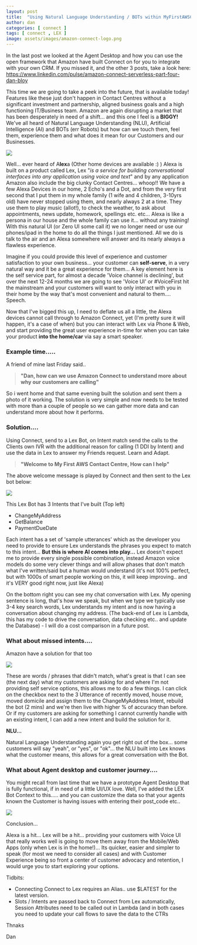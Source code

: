 ```yaml
---
layout: post
title:  "Using Natural Language Understanding / BOTs within MyFirstAWSContactCentre"
author: dan
categories: [ connect ]
tags: [ connect , LEX ]
image: assets/images/amazon-connect-logo.png
---
```


In the last post we looked at the Agent Desktop and how you can use the open framework that Amazon have built Connect on for you to integrate with your own CRM. If you missed it, and the other 3 posts, take a look here: https://www.linkedin.com/pulse/amazon-connect-serverless-part-four-dan-bloy


This time we are going to take a peek into the future, that is available today! Features like these just don't happen in Contact Centres without a significant investment and partnership, aligned business goals and a high functioning IT/Business team. Amazon are again disrupting a market that has been desperately in need of a shift... and this one I feel is a **BIGGY!** We've all heard of Natural Language Understanding (NLU), Artificial Intelligence (AI) and BOTs (err Robots) but how can we touch them, feel them, experience them and what does it mean for our Customers and our Businesses.


![](https://media.licdn.com/mpr/mpr/AAEAAQAAAAAAAAvlAAAAJDI4NDI0NWI0LThkNzAtNGUzMy1hYTFkLTM0OTNiMDgzOTgyOA.png)

Well... ever heard of A**lex**a (Other home devices are available :) ) Alexa is built on a product called Lex, Lex "_is a service for building conversational interfaces into any application using voice and text_" and by any application Amazon also include the big clunky Contact Centres... whoop!! We have a few Alexa Devices in our home, 2 Echo's and a Dot, and from the very first second that I put them in my whole family (1 wife and 4 children, 3-10yrs old) have never stopped using them, and nearly always 2 at a time. They use them to play music (allot!), to check the weather, to ask about appointments, news update, homework, spellings etc. etc... Alexa is like a persona in our house and the whole family can use it... without any training! With this natural UI (or Zero UI some call it) we no longer need or use our phones/ipad in the home to do all the things I just mentioned. All we do is talk to the air and an Alexa somewhere will answer and its nearly always a flawless experience.

Imagine if you could provide this level of experience and customer satisfaction to your own business... your customer can **self-serve**, in a very natural way and it be a great experience for them... A key element here is the self service part, for almost a decade 'Voice channel is declining', but over the next 12-24 months we are going to see 'Voice UI' or #VoiceFirst hit the mainstream and your customers will want to only interact with you in their home by the way that's most convenient and natural to them.... Speech.

Now that I've bigged this up, I need to deflate us all a little, the Alexa devices cannot call through to Amazon Connect, yet (I'm pretty sure it will happen, it's a case of when) but you can interact with Lex via Phone & Web, and start providing the great user experience in-time for when you can take your product **into the home/car** via say a smart speaker.



### Example time.....

A friend of mine last Friday said..

>**"Dan, how can we use Amazon Connect to understand more about why our customers are calling"**

So i went home and that same evening built the solution and sent them a photo of it working. The solution is very simple and now needs to be tested with more than a couple of people so we can gather more data and can understand more about how it performs.

### Solution....

Using Connect, send to a Lex Bot, on Intent match send the calls to the Clients own IVR with the additional reason for calling (1 DDI by Intent) and use the data in Lex to answer my Friends request. Learn and Adapt.

>**"Welcome to My First AWS Contact Centre, How can I help"**

The above welcome message is played by Connect and then sent to the Lex bot below:

![](https://media.licdn.com/mpr/mpr/AAEAAQAAAAAAAAnNAAAAJDZjMTkxYjkzLTQzYTgtNGE2OC04N2I3LWNjODhjNjNhMGZjZQ.png)


This Lex Bot has 3 Intents that I've built (Top left)

+ ChangeMyAddress
+ GetBalance
+ PaymentDueDate

Each intent has a set of 'sample utterances' which as the developer you need to provide to ensure Lex understands the phrases you expect to match to this intent... **But this is where AI comes into play...** Lex doesn't expect me to provide every single possible combination, instead Amazon voice models do some very clever things and will allow phases that don't match what I've written/said but a human would understand (it's not 100% perfect, but with 1000s of smart people working on this, it will keep improving.. and it's VERY good right now, just like Alexa)

On the bottom right you can see my chat conversation with Lex. My opening sentence is long, that's how we speak, but when we type we typically use 3-4 key search words, Lex understands my intent and is now having a conversation about changing my address. (The back-end of Lex is Lambda, this has my code to drive the conversation, data checking etc.. and update the Database) - I will do a cost comparison in a future post.

### What about missed intents....

Amazon have a solution for that too

![](https://media.licdn.com/mpr/mpr/AAEAAQAAAAAAAAnNAAAAJDZjMTkxYjkzLTQzYTgtNGE2OC04N2I3LWNjODhjNjNhMGZjZQ.png)


These are words / phrases that didn't match, what's great is that I can see (the next day) what my customers are asking for and where I'm not providing self service options, this allows me to do a few things. I can click on the checkbox next to the 3 Utterance of recently moved, house move, moved domicile and assign them to the ChangeMyAddress Intent, rebuild the bot (2 mins) and we're then live with higher % of accuracy than before. Or if my customers are asking for something I cannot currently handle with an existing intent, I can add a new intent and build the solution for it.

**NLU...**

Natural Language Understanding again you get right out of the box... some customers will say "yeah", or "yes", or "ok"... the NLU built into Lex knows what the customer means, this allows for a great conversation with the Bot.



### What about Agent desktop and customer journey....

You might recall from last time that we have a prototype Agent Desktop that is fully functional, if in need of a little UI/UX love. Well, I've added the LEX Bot Context to this..... and you can customize the data so that your agents known the Customer is having issues with entering their post_code etc..

![](https://media.licdn.com/mpr/mpr/AAEAAQAAAAAAAAnNAAAAJDZjMTkxYjkzLTQzYTgtNGE2OC04N2I3LWNjODhjNjNhMGZjZQ.png)



Conclusion...

Alexa is a hit... Lex will be a hit... providing your customers with Voice UI that really works well is going to move them away from the Mobile/Web Apps (only when Lex is in the home!)... Its quicker, easier and simpler to speak (for most we need to consider all cases) and with Customer Experience being so front a center of customer advocacy and retention, I would urge you to start exploring your options.



Tidbits:

+ Connecting Connect to Lex requires an Alias.. use $LATEST for the latest version.
+ Slots / Intents are passed back to Connect from Lex automatically, Session Attributes need to be called out in Lambda (and in both cases you need to update your call flows to save the data to the CTRs


Thnaks

Dan
